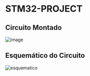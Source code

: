 # STM32-PROJECT
## Circuito Montado
![image](https://github.com/thenickz/STM32-PROJECT/assets/71512544/b375d48d-42f0-4949-9d7e-83b2f91315e2)
## Esquemático do Circuito
![esquematico](https://github.com/thenickz/STM32-PROJECT/assets/71512544/d3931223-2796-4bb8-8965-419beb86be51)
